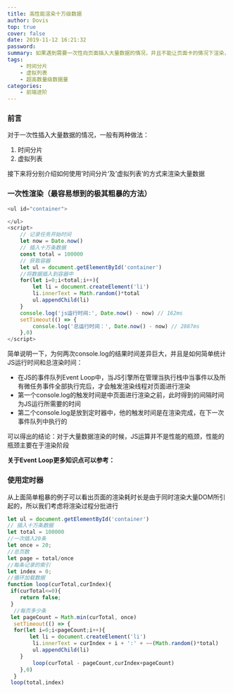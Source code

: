 ```yaml
---
title: 高性能渲染十万级数据
author: Dovis
top: true
cover: false
date: 2019-11-12 16:21:32
password:
summary: 如果遇到需要一次性向页面插入大量数据的情况，并且不能让页面卡的情况下渲染，那么该如何做呢？
tags: 
    - 时间分片
    - 虚拟列表
    - 超高数量级数据量
categories:
    - 前端进阶
---
```

### 前言
对于一次性插入大量数据的情况，一般有两种做法：
1. 时间分片
2. 虚拟列表

接下来将分别介绍如何使用’时间分片‘及’虚拟列表‘的方式来渲染大量数据

### 一次性渲染（最容易想到的极其粗暴的方法）
```javascript
<ul id="container">

</ul>
<script>
    // 记录任务开始时间
    let now = Date.now()
    // 插入十万条数据
    const total = 100000
    // 获取容器
    let ul = document.getElementById('container')
    //将数据插入到容器中
    for(let i=0;i<total;i++){
        let li = document.createElement('li')
        li.innerText = Math.random()*total
        ul.appendChild(li)
    }
    console.log('js运行时间:', Date.now() - now) // 162ms
    setTimeout(() => {
        console.log('总运行时间：', Date.now() - now) // 2887ms
    },0)
</script>
```

简单说明一下，为何两次console.log的结果时间差异巨大，并且是如何简单统计JS运行时间和总渲染时间：
- 在JS的事件队列Event Loop中，当JS引擎所在管理当执行栈中当事件以及所有微任务事件全部执行完后，才会触发渲染线程对页面进行渲染
- 第一个console.log的触发时间是中页面进行渲染之前，此时得到的间隔时间为JS运行所需要的时间
- 第二个console.log是放到定时器中，他的触发时间是在渲染完成，在下一次事件队列中执行的

可以得出的结论：对于大量数据渲染的时候，JS运算并不是性能的瓶颈，性能的瓶颈主要在于渲染阶段

**关于Event Loop更多知识点可以参考：[]()**

### 使用定时器
从上面简单粗暴的例子可以看出页面的渲染耗时长是由于同时渲染大量DOM所引起的，所以我们考虑将渲染过程分批进行

```javascript
let ul = document.getElementById('container')
// 插入十万条数据
let total = 100000
//一次插入20条
let once = 20;
//总页数
let page = total/once
//每条记录的索引
let index = 0;
//循环加载数据
function loop(curTotal,curIndex){
 if(curTotal<=0){
    return false;
 }
  //每页多少条
 let pageCount = Math.min(curTotal, once)
  setTimeout(() => {
  for(let i=0;i<pageCount;i++){
       let li = document.createElement('li')
        li.innerText = curIndex + i + ':' + ~~(Math.random()*total)
        ul.appendChild(li)
    }
        loop(curTotal - pageCount,curIndex+pageCount)
    },0)
  }
 loop(total,index)
```
